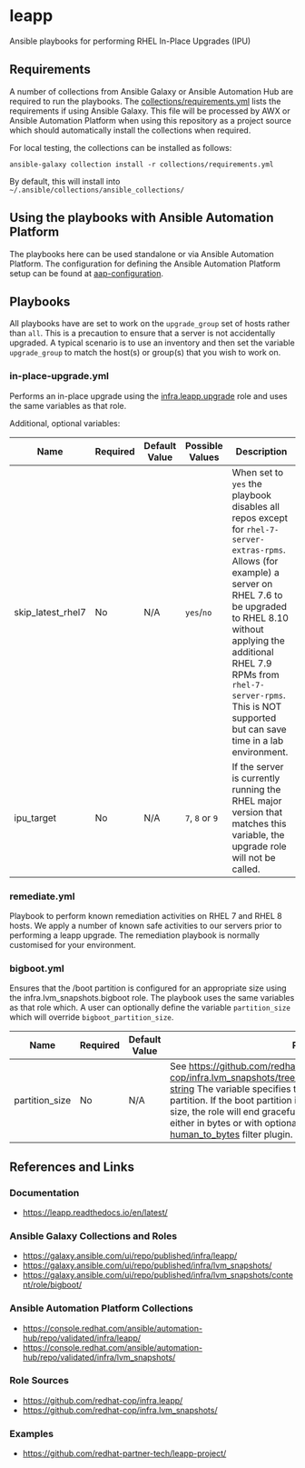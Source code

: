 # leapp
Ansible playbooks for performing RHEL In-Place Upgrades (IPU)

## Requirements

A number of collections from Ansible Galaxy or Ansible Automation Hub are required to run the playbooks.  The [collections/requirements.yml](collections/requirements.yml) lists the requirements if using Ansible Galaxy. This file will be processed by AWX or Ansible Automation Platform when using this repository as a project source which should automatically install the collections when required.

For local testing, the collections can be installed as follows:

`ansible-galaxy collection install -r collections/requirements.yml`

By default, this will install into `~/.ansible/collections/ansible_collections/`

## Using the playbooks with Ansible Automation Platform

The playbooks here can be used standalone or via Ansible Automation Platform.  The configuration for defining the Ansible Automation Platform setup can be found at [aap-configuration](https://github.com/rjo-uk/aap-configuration).

## Playbooks

All playbooks have are set to work on the `upgrade_group` set of hosts rather than `all`.  This is a precaution to ensure that a server is not accidentally upgraded.  A typical scenario is to use an inventory and then set the variable `upgrade_group` to match the host(s) or group(s) that you wish to work on.

### in-place-upgrade.yml

Performs an in-place upgrade using the [infra.leapp.upgrade](https://github.com/redhat-cop/infra.leapp/tree/main/roles/upgrade) role and uses the same variables as that role.

Additional, optional variables:

| Name | Required | Default Value | Possible Values | Description |
| ---- | -------- | ------------- | --------------- | ----------- |
| skip_latest_rhel7 | No | N/A | `yes`/`no` | When set to `yes` the playbook disables all repos except for `rhel-7-server-extras-rpms`.  Allows (for example) a server on RHEL 7.6 to be upgraded to RHEL 8.10 without applying the additional RHEL 7.9 RPMs from `rhel-7-server-rpms`.  This is NOT supported but can save time in a lab environment. |
| ipu_target | No | N/A | `7`, `8` or `9` | If the server is currently running the RHEL major version that matches this variable, the upgrade role will not be called. |

### remediate.yml

Playbook to perform known remediation activities on RHEL 7 and RHEL 8 hosts.  We apply a number of known safe activities to our servers prior to performing a leapp upgrade.  The remediation playbook is normally customised for your environment.

### bigboot.yml

Ensures that the /boot partition is configured for an appropriate size using the infra.lvm_snapshots.bigboot role.  The playbook uses the same variables as that role which.  A user can optionally define the variable `partition_size` which will override `bigboot_partition_size`.


| Name | Required | Default Value | Possible Values | Description |
| ---- | -------- | ------------- | --------------- | ----------- |
| partition_size | No | N/A | See https://github.com/redhat-cop/infra.lvm_snapshots/tree/main/roles/bigboot#bigboot_partition_size-string The variable specifies the minimum required size of the boot partition. If the boot partition is already equal to or greater than the given size, the role will end gracefully making no changes. The value can be either in bytes or with optional single letter suffix (1024 bases) using [human_to_bytes](https://docs.ansible.com/ansible/latest/collections/ansible/builtin/human_to_bytes_filter.html) filter plugin.|

## References and Links

### Documentation

- https://leapp.readthedocs.io/en/latest/

### Ansible Galaxy Collections and Roles
- https://galaxy.ansible.com/ui/repo/published/infra/leapp/
- https://galaxy.ansible.com/ui/repo/published/infra/lvm_snapshots/
- https://galaxy.ansible.com/ui/repo/published/infra/lvm_snapshots/content/role/bigboot/


### Ansible Automation Platform Collections

- https://console.redhat.com/ansible/automation-hub/repo/validated/infra/leapp/
- https://console.redhat.com/ansible/automation-hub/repo/validated/infra/lvm_snapshots/


### Role Sources

- https://github.com/redhat-cop/infra.leapp/
- https://github.com/redhat-cop/infra.lvm_snapshots/

### Examples

- https://github.com/redhat-partner-tech/leapp-project/
